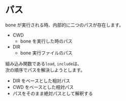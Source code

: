 # パス

bone が実行される時、内部的に二つのパスが存在します。

- CWD
  - bone を実行した時のパス
- DIR
  - bone 実行ファイルのパス

組み込み関数である`load`, `include`は、  
次の順序でパスを解決しようとします。

- DIR をベースとした相対パス
- CWD をベースとした相対パス
- パスをそのまま絶対パスとして解釈する
